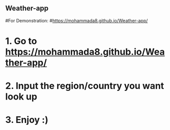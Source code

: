 ## Weather-app

#For Demonstration: 
#https://mohammada8.github.io/Weather-app/

# 1. Go to https://mohammada8.github.io/Weather-app/
# 2. Input the region/country you want look up
# 3. Enjoy :)

